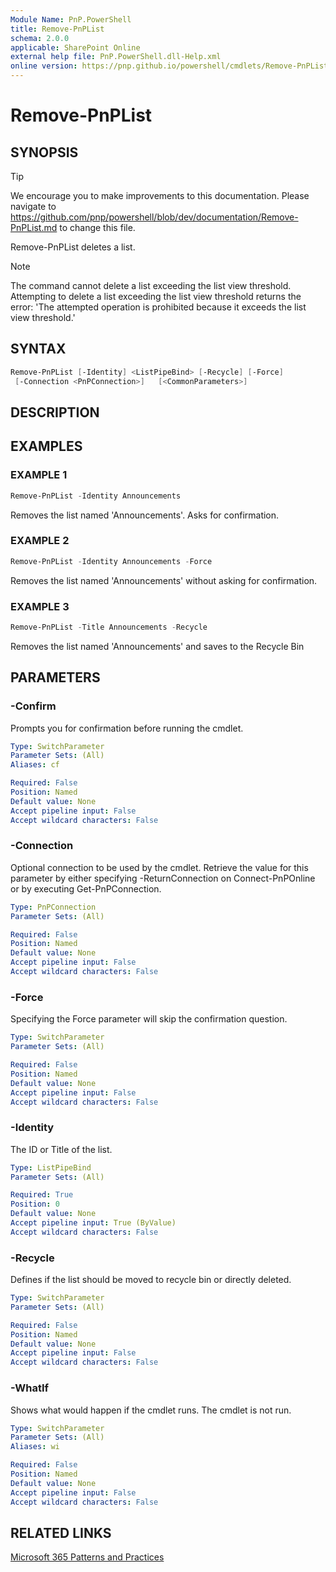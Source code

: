 ```yaml
---
Module Name: PnP.PowerShell
title: Remove-PnPList
schema: 2.0.0
applicable: SharePoint Online
external help file: PnP.PowerShell.dll-Help.xml
online version: https://pnp.github.io/powershell/cmdlets/Remove-PnPList.html
---
```

 
# Remove-PnPList

## SYNOPSIS

> [!TIP]
> We encourage you to make improvements to this documentation. Please navigate to https://github.com/pnp/powershell/blob/dev/documentation/Remove-PnPList.md to change this file.

Remove-PnPList deletes a list.

> [!NOTE] 
> The command cannot delete a list exceeding the list view threshold. Attempting to delete a list exceeding the list view threshold returns the error: 'The attempted operation is prohibited because it exceeds the list view threshold.'

## SYNTAX

```powershell
Remove-PnPList [-Identity] <ListPipeBind> [-Recycle] [-Force] 
 [-Connection <PnPConnection>]   [<CommonParameters>]
```

## DESCRIPTION

## EXAMPLES

### EXAMPLE 1
```powershell
Remove-PnPList -Identity Announcements
```

Removes the list named 'Announcements'. Asks for confirmation.

### EXAMPLE 2
```powershell
Remove-PnPList -Identity Announcements -Force
```

Removes the list named 'Announcements' without asking for confirmation.

### EXAMPLE 3
```powershell
Remove-PnPList -Title Announcements -Recycle
```

Removes the list named 'Announcements' and saves to the Recycle Bin

## PARAMETERS

### -Confirm
Prompts you for confirmation before running the cmdlet.

```yaml
Type: SwitchParameter
Parameter Sets: (All)
Aliases: cf

Required: False
Position: Named
Default value: None
Accept pipeline input: False
Accept wildcard characters: False
```

### -Connection
Optional connection to be used by the cmdlet. Retrieve the value for this parameter by either specifying -ReturnConnection on Connect-PnPOnline or by executing Get-PnPConnection.

```yaml
Type: PnPConnection
Parameter Sets: (All)

Required: False
Position: Named
Default value: None
Accept pipeline input: False
Accept wildcard characters: False
```

### -Force
Specifying the Force parameter will skip the confirmation question.

```yaml
Type: SwitchParameter
Parameter Sets: (All)

Required: False
Position: Named
Default value: None
Accept pipeline input: False
Accept wildcard characters: False
```

### -Identity
The ID or Title of the list.

```yaml
Type: ListPipeBind
Parameter Sets: (All)

Required: True
Position: 0
Default value: None
Accept pipeline input: True (ByValue)
Accept wildcard characters: False
```

### -Recycle
Defines if the list should be moved to recycle bin or directly deleted.

```yaml
Type: SwitchParameter
Parameter Sets: (All)

Required: False
Position: Named
Default value: None
Accept pipeline input: False
Accept wildcard characters: False
```



### -WhatIf
Shows what would happen if the cmdlet runs. The cmdlet is not run.

```yaml
Type: SwitchParameter
Parameter Sets: (All)
Aliases: wi

Required: False
Position: Named
Default value: None
Accept pipeline input: False
Accept wildcard characters: False
```

## RELATED LINKS

[Microsoft 365 Patterns and Practices](https://aka.ms/m365pnp)

